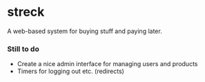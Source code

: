 streck
======

A web-based system for buying stuff and paying later.

### Still to do

* Create a nice admin interface for managing users and products
* Timers for logging out etc. (redirects)
